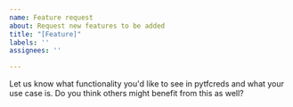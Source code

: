 ```yaml
---
name: Feature request
about: Request new features to be added
title: "[Feature]"
labels: ''
assignees: ''

---
```


Let us know what functionality you'd like to see in pytfcreds and what your use case is.
Do you think others might benefit from this as well?
